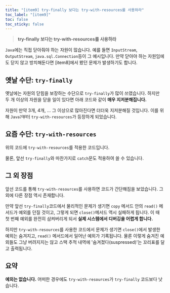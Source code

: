 ```yaml
---
title: "[item9] try-finally 보다는 try-with-resources를 사용하라"
toc_label: "[item9]"
toc: false
toc_sticky: false
---
```


> **try-finally 보다는 try-with-resources를 사용하라**

`Java`에는 직접 닫아줘야 하는 자원이 많습니다. 예를 들면 `InputStream`, `OutputStream`, `java.sql.Connection`등이 그 예시입니다. 만약 닫아야 하는 자원임에도 닫지 않고 방치해둔다면 [item8]에서 봤던 문제가 발생하기도 합니다.

## 옛날 수단: `try-finally`
옛날에는 자원의 닫힘을 보장하는 수단으로 `try-finally`가 많이 쓰였습니다. 하지만 두 개 이상의 자원을 닫을 일이 있다면 아래 코드와 같이 **매우 지저분해집니다.**

<script src="https://gist.github.com/gusah009/84bf80bd76b5f62a05f94a4cd6abf0e1.js"></script>

자원이 만약 3개, 4개, ... 그 이상으로 많아진다면 더더욱 지저분해질 것입니다. 이를 위해 `Java7`부터 `try-with-resources`가 등장하게 되었습니다.

## 요즘 수단: `try-with-resources`
위의 코드에 `try-with-resources`를 적용한 코드입니다.

<script src="https://gist.github.com/gusah009/88d1a1939e82ede405bd06af4a7e283e.js"></script>

물론, 앞선 `try-finally`와 마찬가지로 `catch`문도 적용하여 쓸 수 있습니다.

## 그 외 장점
앞선 코드를 통해 `try-with-resources`를 사용하면 코드가 간단해짐을 보았습니다. 그 외에 다른 장점 역시 존재합니다.

만약 앞선 `try-finally`코드에서 물리적인 문제가 생기면 `copy` 메서드 안의 `read()` 메서드가 예외를 던질 것이고, 그렇게 되면 `close()`메서드 역시 실패하게 됩니다. 이 때 첫 번째 예외를 완전히 삼켜버리게 되서 **실제 시스템에서 디버깅을 어렵게 합니다.**

하지만 `try-with-resources`를 사용한 코드에서 문제가 생기면 `close()`에서 발생한 예외는 숨겨지고, `read()` 메서드에서 일어난 예외가 기록됩니다. 물론 이렇게 숨겨진 예외들도 그냥 버려지지는 않고 스택 추적 내역에 '숨겨졌다(suspressed)'는 꼬리표를 달고 출력됩니다.

## 요약
**예외는 없습니다.** 어떠한 경우에도 `try-with-resources`가 `try-finally` 코드보다 낫습니다.